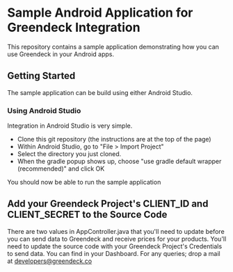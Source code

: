 # Sample Android Application for Greendeck Integration

This repository contains a sample application demonstrating how you
can use Greendeck in your Android apps.

## Getting Started

The sample application can be build using either Android Studio.

### Using Android Studio
Integration in Android Studio is very simple.

- Clone this git repository (the instructions are at the top of the page)
- Within Android Studio, go to "File > Import Project"
- Select the directory you just cloned.
- When the gradle popup shows up, choose "use gradle default wrapper (recommended)" and click OK

You should now be able to run the sample application

## Add your Greendeck Project's CLIENT_ID and CLIENT_SECRET to the Source Code

There are two values in AppController.java that you'll need to update
before you can send data to Greendeck and receive prices for your products. You'll need to update the source code with
your Greendeck Project's Credentials to send data. You can find in your Dashboard. For any queries; drop a mail at developers@greendeck.co
